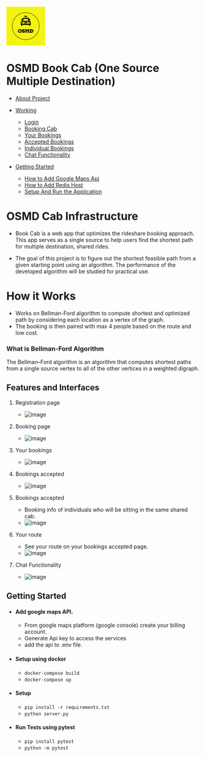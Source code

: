 <p><img src="https://raw.githubusercontent.com/AtmegaBuzz/osmd/main/screenshots/logo.jpeg" alt="logo" width="20%" /></p>

# OSMD Book Cab (One Source Multiple Destination)

- [About Project](#About-Project)

- [Working](#Working)
  - [Login](#Login)
  - [Booking Cab](#Booking-Cab)
  - [Your Bookings](#Your-Bookings)
  - [Accepted Bookings](#Bookings-Accepted)
  - [Individual Bookings](#Individual-Bookings)
  - [Chat Functionality](#Chats)

- [Getting Started](#Getting-Started)
  - [How to Add Google Maps Api](#oogle-api)
  - [How to Add Redis Host](#redis-host)
  - [Setup And Run the Application](#run)

<a id="About-Project"></a>

# OSMD Cab Infrastructure

- Book Cab is a web app that optimizes the rideshare booking approach. This app serves as a single source to help users find the shortest path for multiple destination, shared rides.

- The goal of this project is to figure out the shortest feasible path from a given starting point using an algorithm. The performance of the developed algorithm will be studied for practical use.


# How it Works
- Works on Bellman-Ford algorithm to compute shortest and optimized  path by considering each location as a vertex of the graph.
- The booking is then paired with max 4 people based on the route and low cost.

### What is Bellman-Ford Algorithm 
The Bellman–Ford algorithm is an algorithm that computes shortest paths from a single source vertex to all of the other vertices in a weighted digraph.

## Features and Interfaces

1. Registration page <a id="Login"></a>
   - ![image](https://user-images.githubusercontent.com/68425016/152768563-2832bac6-9097-4ddc-986d-0df97379b1cd.png)

2. Booking page <a id="Booking-Cab"></a>
   - ![image](https://user-images.githubusercontent.com/68425016/152768627-17fb7908-3da2-421c-ad3c-7298d8b4b55a.png)

3. Your bookings  <a id="Your-Bookings"></a>
   - ![image](https://user-images.githubusercontent.com/68425016/152768780-d900ff3b-6d50-40f2-9f63-57a98df07017.png)

4. Bookings accepted <a id="Bookings-Accepted"></a>
   - ![image](https://user-images.githubusercontent.com/68425016/152768864-d36cdfc0-e45b-4d48-8965-b66697a478c4.png)

5. Bookings accepted <a id="Individual-Bookings"></a>
	- Booking info of individuals who will be sitting in the same shared cab. 
   - ![image](https://user-images.githubusercontent.com/68425016/152769026-09d94746-f7d9-4d7b-9852-8ffad5331587.png)

5. Your route <a id="Individual-Bookings"></a>
	- See your route on your bookings accepted page. 
   - ![image](https://user-images.githubusercontent.com/68425016/201683649-67dd6a5c-d217-4a90-983c-fd265760774a.png)

  
6. Chat Functionality <a id="Chats"></a>
   - ![image](https://user-images.githubusercontent.com/68425016/201581222-b6841c98-1001-47d7-bfbe-d82e33eca63b.png)


<a id="Getting-Started"></a>

## Getting Started

<a id="google-api"></a>

- #### Add google maps API.

 	- From google maps platform (google console) create your billing account.
	 - Generate Api key to access the services
 	- add the api to .env file. 

<a id="run"></a>

- #### Setup using docker
	- ````docker-compose build````
	- ````docker-compose up````


- #### Setup
	 - ```pip install -r requirements.txt``` 
	 - ```python server.py```

- #### Run Tests using pytest
	- ```pip install pytest```
	- ```python -m pytest```

